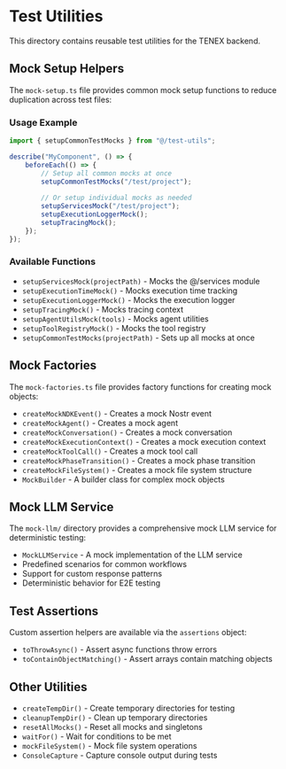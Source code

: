 # Test Utilities

This directory contains reusable test utilities for the TENEX backend.

## Mock Setup Helpers

The `mock-setup.ts` file provides common mock setup functions to reduce duplication across test files:

### Usage Example

```typescript
import { setupCommonTestMocks } from "@/test-utils";

describe("MyComponent", () => {
    beforeEach(() => {
        // Setup all common mocks at once
        setupCommonTestMocks("/test/project");
        
        // Or setup individual mocks as needed
        setupServicesMock("/test/project");
        setupExecutionLoggerMock();
        setupTracingMock();
    });
});
```

### Available Functions

- `setupServicesMock(projectPath)` - Mocks the @/services module
- `setupExecutionTimeMock()` - Mocks execution time tracking
- `setupExecutionLoggerMock()` - Mocks the execution logger
- `setupTracingMock()` - Mocks tracing context
- `setupAgentUtilsMock(tools)` - Mocks agent utilities
- `setupToolRegistryMock()` - Mocks the tool registry
- `setupCommonTestMocks(projectPath)` - Sets up all mocks at once

## Mock Factories

The `mock-factories.ts` file provides factory functions for creating mock objects:

- `createMockNDKEvent()` - Creates a mock Nostr event
- `createMockAgent()` - Creates a mock agent
- `createMockConversation()` - Creates a mock conversation
- `createMockExecutionContext()` - Creates a mock execution context
- `createMockToolCall()` - Creates a mock tool call
- `createMockPhaseTransition()` - Creates a mock phase transition
- `createMockFileSystem()` - Creates a mock file system structure
- `MockBuilder` - A builder class for complex mock objects

## Mock LLM Service

The `mock-llm/` directory provides a comprehensive mock LLM service for deterministic testing:

- `MockLLMService` - A mock implementation of the LLM service
- Predefined scenarios for common workflows
- Support for custom response patterns
- Deterministic behavior for E2E testing

## Test Assertions

Custom assertion helpers are available via the `assertions` object:

- `toThrowAsync()` - Assert async functions throw errors
- `toContainObjectMatching()` - Assert arrays contain matching objects

## Other Utilities

- `createTempDir()` - Create temporary directories for testing
- `cleanupTempDir()` - Clean up temporary directories
- `resetAllMocks()` - Reset all mocks and singletons
- `waitFor()` - Wait for conditions to be met
- `mockFileSystem()` - Mock file system operations
- `ConsoleCapture` - Capture console output during tests